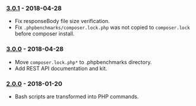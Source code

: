 ### [3.0.1](../../compare/3.0.0...3.0.1) - 2018-04-28

- Fix responseBody file size verification.
- Fix `.phpbenchmarks/composer.lock.php` was not copied to `composer.lock` before composer install.

### [3.0.0](../../compare/2.0.0...3.0.0) - 2018-04-28

- Move `composer.lock.php*` to .phpbenchmarks directory.
- Add REST API documentation and kit.

### [2.0.0](../../compare/1.0.6...2.0.0) - 2018-01-20

- Bash scripts are transformed into PHP commands.
